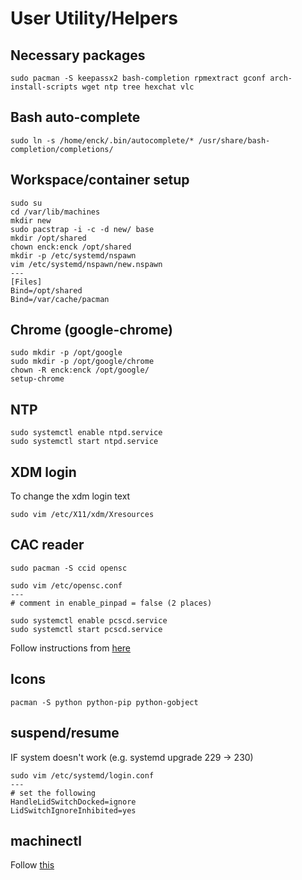# User Utility/Helpers

## Necessary packages
```
sudo pacman -S keepassx2 bash-completion rpmextract gconf arch-install-scripts wget ntp tree hexchat vlc
```

## Bash auto-complete
```
sudo ln -s /home/enck/.bin/autocomplete/* /usr/share/bash-completion/completions/
```

## Workspace/container setup
```
sudo su
cd /var/lib/machines
mkdir new
sudo pacstrap -i -c -d new/ base
mkdir /opt/shared
chown enck:enck /opt/shared
mkdir -p /etc/systemd/nspawn
vim /etc/systemd/nspawn/new.nspawn
---
[Files]
Bind=/opt/shared
Bind=/var/cache/pacman
```


## Chrome (google-chrome)
```
sudo mkdir -p /opt/google
sudo mkdir -p /opt/google/chrome
chown -R enck:enck /opt/google/
setup-chrome
```

## NTP

```
sudo systemctl enable ntpd.service
sudo systemctl start ntpd.service
```

## XDM login

To change the xdm login text
```
sudo vim /etc/X11/xdm/Xresources
```

## CAC reader
```
sudo pacman -S ccid opensc
```

```
sudo vim /etc/opensc.conf
---
# comment in enable_pinpad = false (2 places)
```

```
sudo systemctl enable pcscd.service
sudo systemctl start pcscd.service
```

Follow instructions from [here](https://github.com/enckse/howdoi/blob/master/software/chrome/dod-certs.md)

## Icons

```
pacman -S python python-pip python-gobject
```

## suspend/resume

IF system doesn't work (e.g. systemd upgrade 229 -> 230)
```
sudo vim /etc/systemd/login.conf
---
# set the following
HandleLidSwitchDocked=ignore
LidSwitchIgnoreInhibited=yes
```

## machinectl

Follow [this](https://github.com/enckse/howdoi/blob/master/software/containers/init-nspawn.md)
